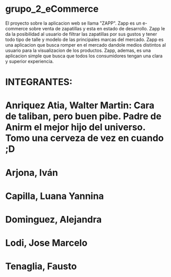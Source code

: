 # grupo_2_eCommerce
El proyecto sobre la aplicacion web se llama "ZAPP". Zapp es un e-commerce sobre venta de zapatillas y esta en estado de desarrollo.
Zapp le da la posibilidad al usuario de filtrar las zapatillas por sus gustos y tener todo tipo de talle y modelo de las principales marcas del mercado.
Zapp es una aplicacion que busca romper en el mercado dandole medios distintos al usuario para la visualizacion de los productos. 
Zapp, ademas, es una aplicacion simple que busca que todos los consumidores tengan una clara y superior experiencia. 

#       INTEGRANTES:
#   Anriquez Atia, Walter Martin: Cara de taliban, pero buen pibe. Padre de Anirm el mejor hijo del universo. Tomo una cerveza de vez en cuando ;D
#   Arjona, Iván
#   Capilla, Luana Yannina
#   Dominguez, Alejandra
#   Lodi, Jose Marcelo
#   Tenaglia, Fausto
